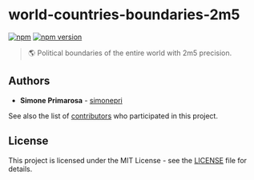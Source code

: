 # world-countries-boundaries-2m5
[![npm](https://img.shields.io/npm/dm/world-countries-boundaries-2m5.svg)](https://www.npmjs.com/package/world-countries-boundaries-2m5) [![npm version](https://img.shields.io/npm/v/world-countries-boundaries-2m5.svg)](https://www.npmjs.com/package/world-countries-boundaries-2m5)
> 🌎 Political boundaries of the entire world with 2m5 precision.

## Authors
* **Simone Primarosa** - [simonepri](https://github.com/simonepri)

See also the list of [contributors](https://github.com/busrapidohq/world-countries-boundaries/contributors) who participated in this project.

## License
This project is licensed under the MIT License - see the [LICENSE](LICENSE) file for details.
